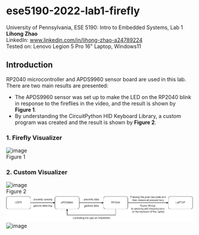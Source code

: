 # ese5190-2022-lab1-firefly
  University of Pennsylvania, ESE 5190: Intro to Embedded Systems, Lab 1  
  **Lihong Zhao**  
  LinkedIn: www.linkedin.com/in/lihong-zhao-a24789224  
  Tested on: Lenovo Legion 5 Pro 16" Laptop, Windows11  
## Introduction
RP2040 microcontroller and APDS9960 sensor board are used in this lab. There are two main results are presented:    
* The APDS9960 sensor was set up to make the LED on the RP2040 blink in response to the fireflies in the video, and the result is shown by **Figure 1**.  
* By understanding the CircuitPython HID Keyboard Library, a custom program was created and the result is shown by **Figure 2**.  
### 1. Firefly Visualizer
![image](https://github.com/lihzhao14/ese5190-2022-lab1-firefly/blob/main/Image/3.2.gif)  
Figure 1
### 2. Custom Visualizer
![image](https://github.com/lihzhao14/ese5190-2022-lab1-firefly/blob/main/Image/4.4.gif)  
Figure 2
![image](https://github.com/lihzhao14/ese5190-2022-lab1-firefly/blob/main/Image/Digram%20of%20Coustom%20visualizer.png)
![image]()
